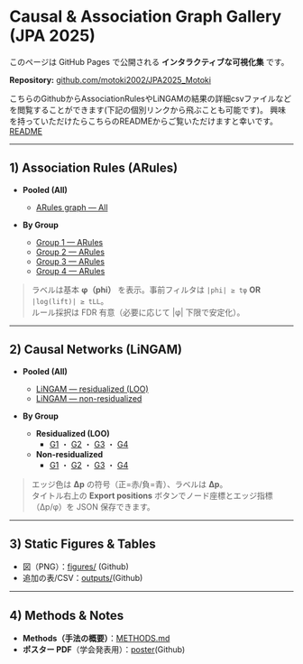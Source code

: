 # Causal & Association Graph Gallery (JPA 2025)

このページは GitHub Pages で公開される **インタラクティブな可視化集** です。  

**Repository:** [github.com/motoki2002/JPA2025_Motoki](https://github.com/motoki2002/JPA2025_Motoki)

こちらのGithubからAssociationRulesやLiNGAMの結果の詳細csvファイルなどを閲覧することができます(下記の個別リンクから飛ぶことも可能です)。
興味を持っていただけたらこちらのREADMEからご覧いただけますと幸いです。[README](https://github.com/motoki2002/JPA2025_Motoki/blob/main/README.md)

---

## 1) Association Rules (ARules)

- **Pooled (All)**
  - [ARules graph — All](graphs/02_math_answer.html)

- **By Group**
  - [Group 1 — ARules](graphs/02_math_group1_answer.html)
  - [Group 2 — ARules](graphs/02_math_group2_answer.html)
  - [Group 3 — ARules](graphs/02_math_group3_answer.html)
  - [Group 4 — ARules](graphs/02_math_group4_answer.html)

> ラベルは基本 **φ（phi）** を表示。事前フィルタは `|phi| ≥ tφ` **OR** `|log(lift)| ≥ tLL`。  
> ルール採択は FDR 有意（必要に応じて |φ| 下限で安定化）。

---

## 2) Causal Networks (LiNGAM)

- **Pooled (All)**
  - [LiNGAM — residualized (LOO)](graphs/causal_02_math_resid1.html)
  - [LiNGAM — non-residualized](graphs/causal_02_math_resid0.html)

- **By Group**
  - **Residualized (LOO)**
    - [G1](graphs/causal_02_math_group1_resid1.html) ・
      [G2](graphs/causal_02_math_group2_resid1.html) ・
      [G3](graphs/causal_02_math_group3_resid1.html) ・
      [G4](graphs/causal_02_math_group4_resid1.html)
  - **Non-residualized**
    - [G1](graphs/causal_02_math_group1_resid0.html) ・
      [G2](graphs/causal_02_math_group2_resid0.html) ・
      [G3](graphs/causal_02_math_group3_resid0.html) ・
      [G4](graphs/causal_02_math_group4_resid0.html)

> エッジ色は **Δp** の符号（正=赤/負=青）、ラベルは **Δp**。  
> タイトル右上の **Export positions** ボタンでノード座標とエッジ指標（Δp/φ）を JSON 保存できます。

---

## 3) Static Figures & Tables

- 図（PNG）：[figures/](https://github.com/motoki2002/JPA2025_Motoki/tree/main/figures) (Github)
- 追加の表/CSV：[outputs/](https://github.com/motoki2002/JPA2025_Motoki/tree/main/outputs)(Github)

---

## 4) Methods & Notes

- **Methods（手法の概要）**：[METHODS.md](https://github.com/motoki2002/JPA2025_Motoki/blob/main/METHODS.md)
- **ポスター PDF**（学会発表用）：[poster](https://github.com/motoki2002/JPA2025_Motoki/tree/main/poster)(Github)
